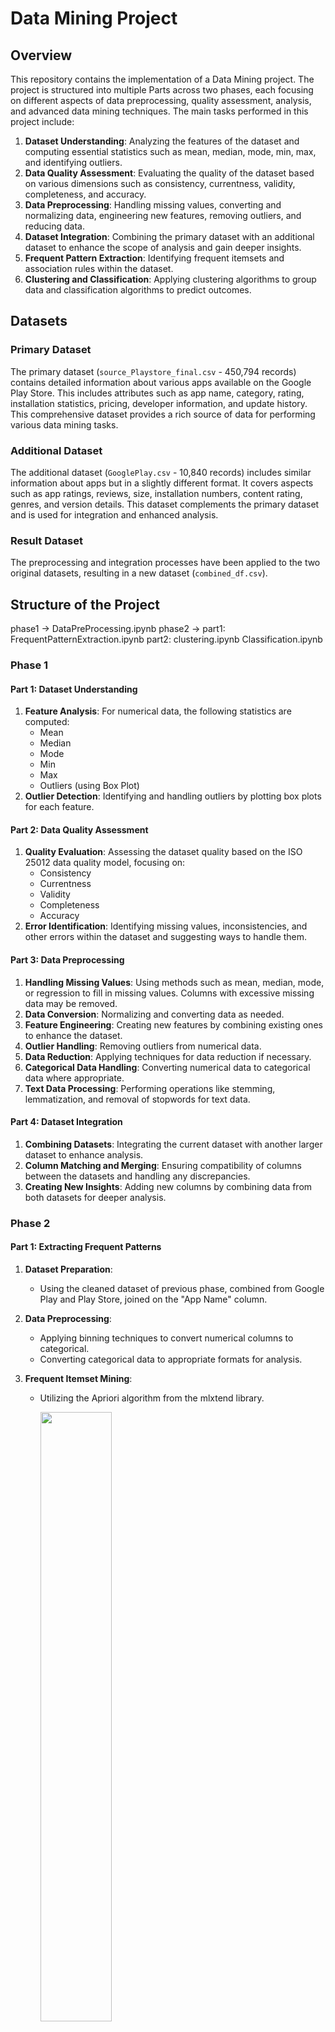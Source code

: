 # Data Mining Project
## Overview

This repository contains the implementation of a Data Mining project. The project is structured into multiple Parts across two phases, each focusing on different aspects of data preprocessing, quality assessment, analysis, and advanced data mining techniques. The main tasks performed in this project include:

1. **Dataset Understanding**: Analyzing the features of the dataset and computing essential statistics such as mean, median, mode, min, max, and identifying outliers.
2. **Data Quality Assessment**: Evaluating the quality of the dataset based on various dimensions such as consistency, currentness, validity, completeness, and accuracy.
3. **Data Preprocessing**: Handling missing values, converting and normalizing data, engineering new features, removing outliers, and reducing data.
4. **Dataset Integration**: Combining the primary dataset with an additional dataset to enhance the scope of analysis and gain deeper insights.
5. **Frequent Pattern Extraction**: Identifying frequent itemsets and association rules within the dataset.
6. **Clustering and Classification**: Applying clustering algorithms to group data and classification algorithms to predict outcomes.

## Datasets

### Primary Dataset

The primary dataset (`source_Playstore_final.csv` - 450,794 records) contains detailed information about various apps available on the Google Play Store. This includes attributes such as app name, category, rating, installation statistics, pricing, developer information, and update history. This comprehensive dataset provides a rich source of data for performing various data mining tasks.

### Additional Dataset

The additional dataset (`GooglePlay.csv` - 10,840 records) includes similar information about apps but in a slightly different format. It covers aspects such as app ratings, reviews, size, installation numbers, content rating, genres, and version details. This dataset complements the primary dataset and is used for integration and enhanced analysis.

### Result Dataset

The preprocessing and integration processes have been applied to the two original datasets, resulting in a new dataset (`combined_df.csv`).

## **Structure of the Project**

phase1 -> DataPreProcessing.ipynb
phase2 -> part1: FrequentPatternExtraction.ipynb
          part2: clustering.ipynb
                 Classification.ipynb

### **Phase 1**

#### Part 1: Dataset Understanding

1. **Feature Analysis**: For numerical data, the following statistics are computed:
   - Mean
   - Median
   - Mode
   - Min
   - Max
   - Outliers (using Box Plot)
2. **Outlier Detection**: Identifying and handling outliers by plotting box plots for each feature.

#### Part 2: Data Quality Assessment

1. **Quality Evaluation**: Assessing the dataset quality based on the ISO 25012 data quality model, focusing on:
   - Consistency
   - Currentness
   - Validity
   - Completeness
   - Accuracy
2. **Error Identification**: Identifying missing values, inconsistencies, and other errors within the dataset and suggesting ways to handle them.

#### Part 3: Data Preprocessing

1. **Handling Missing Values**: Using methods such as mean, median, mode, or regression to fill in missing values. Columns with excessive missing data may be removed.
2. **Data Conversion**: Normalizing and converting data as needed.
3. **Feature Engineering**: Creating new features by combining existing ones to enhance the dataset.
4. **Outlier Handling**: Removing outliers from numerical data.
5. **Data Reduction**: Applying techniques for data reduction if necessary.
6. **Categorical Data Handling**: Converting numerical data to categorical data where appropriate.
7. **Text Data Processing**: Performing operations like stemming, lemmatization, and removal of stopwords for text data.

#### Part 4: Dataset Integration

1. **Combining Datasets**: Integrating the current dataset with another larger dataset to enhance analysis.
2. **Column Matching and Merging**: Ensuring compatibility of columns between the datasets and handling any discrepancies.
3. **Creating New Insights**: Adding new columns by combining data from both datasets for deeper analysis.

### **Phase 2**

#### Part 1: Extracting Frequent Patterns

1. **Dataset Preparation**: 
   - Using the cleaned dataset of previous phase, combined from Google Play and Play Store, joined on the "App Name" column.

2. **Data Preprocessing**: 
   - Applying binning techniques to convert numerical columns to categorical.
   - Converting categorical data to appropriate formats for analysis.

3. **Frequent Itemset Mining**: 
   - Utilizing the Apriori algorithm from the mlxtend library.
     
     <img src="./phase2_tables/freq_itemsets.png" width="50%" height="50%">
     
   - Identifying maximal itemsets from the frequent itemsets.

     <img src="./phase2_tables/maximal_itemset.png" width="50%" height="50%">

4. **Association Rule Mining**: 
   - Extracting association rules from maximal itemsets with a confidence threshold of 0.7.
   - Analyzing the rules to uncover hidden patterns and relationships within the data.
  
     <img src="./phase2_tables/association_rules.png" width="50%" height="50%">

#### Part 2: Clustering and Classification

1. **Clustering**: 
   - Implementing two unsupervised learning algorithms: K-means and DBSCAN.
   
   - **Data Preparation**:
     - Selecting relevant numerical columns (Rating, Rating Count, Reviews, Size, Installs, Price, Revenue, popularity).
     - Applying dynamic binning using the Freedman-Diaconis rule and static binning for comparison.
   
   - **K-means Implementation**:
     - Determining optimal K using the elbow method (testing K from 1 to 12).
    
       <img src="./phase2_tables/elbow_method.png" width="50%" height="50%">

     - Visualizing clusters in 2D and 3D plots.
    
       <img src="./phase2_tables/kmeans_2D.png" width="50%" height="50%"><img src="./phase2_tables/kmeans_3D.png" width="50%" height="50%">
   
   - **DBSCAN Implementation**:
     - Applying DBSCAN algorithm to the preprocessed data.
     - Visualizing DBSCAN clusters in 2D and 3D plots.
    
       <img src="./phase2_tables/dbscan_2D.png" width="50%" height="50%"><img src="./phase2_tables/dbscan_3D.png" width="50%" height="50%">

   - **Pattern Analysis**:
     - Extracting frequent itemsets and association rules for each cluster to identify cluster-specific patterns.

2. **Classification**: 
   - Objective: Predicting app ratings based on other features.
   
   - **Feature Selection**:
     - Using correlation matrix to identify relevant features for rating prediction.
    
       <img src="./phase2_tables/correlation.png" width="50%" height="50%">
   
   - **Data Preprocessing**:
     - Converting 'normal_rating' to ordinal categorical type.
     - Splitting data into training and test sets.
     - Scaling features for standardization.
   
   - **Model Implementation**:
     - Implementing three classification models: Decision Tree, Random Forest, and Naive Bayes.
     - Performing hyperparameter tuning using Grid Search for each model.

       <img src="./phase2_tables/hyperparameter_tuning.png" width="50%" height="50%">
   
   - **Model Evaluation**:
     - Using metrics such as Accuracy, Precision, Recall, and F1 Score.
     - Generating confusion matrices for each model.
       
       <img src="./phase2_tables/eval_DT.png" width="50%" height="50%">
       <img src="./phase2_tables/eval_RF.png" width="50%" height="50%">
       <img src="./phase2_tables/eval_NB.png" width="50%" height="50%">
   
   - **Results**:
     - Random Forest performed best among the three models.
     - Naive Bayes showed the lowest performance for this classification task.

The enhanced clustering and classification techniques provide deeper insights into app characteristics and their relationship with ratings, offering valuable information for app developers and marketers in the Google Play Store ecosystem.
## Requirements

- **Python**: Ensure you have Python installed (preferably Python 3.8 or higher).
- **Jupyter Notebook**: For running the `.ipynb` files.
- **Libraries**: Install the necessary Python libraries using the command below:
  ```sh
  pip install -r requirements.txt
  ```

## Usage

1. Clone the repository:
   ```sh
   git clone https://github.com/Soroush-Pasandideh/DataMining.git
   ```
2. Navigate to the project directory:
   ```sh
   cd DataMining
   ```
3. Open the Jupyter Notebook:
   open the notebook related to the phase you want to execute. 
   ```sh
   jupyter notebook DataMining.ipynb
   ```
5. Run the cells in the notebooks sequentially to perform the data mining tasks as outlined.

## Results

The notebooks contains detailed results of each Part, including visualizations, statistical analyses, data preprocessing and data mining steps. Ensure to go through the notebook for insights and understanding of the dataset.
The documentation of the implementation of Phase 2 is available in `DataMining_Document_phase2.pdf`.
